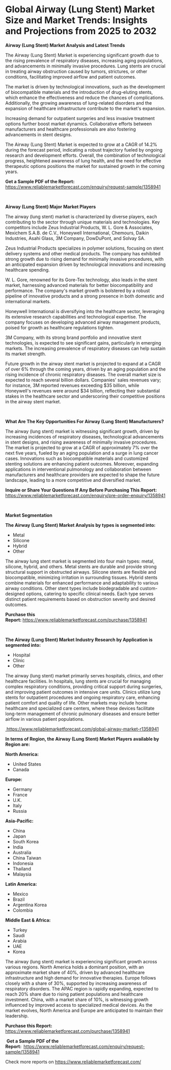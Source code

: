 <p><h1>Global Airway (Lung Stent) Market Size and Market Trends: Insights and Projections from 2025 to 2032</h1></p><p><strong>Airway (Lung Stent) Market Analysis and Latest Trends</strong></p>
<p><p>The Airway (Lung Stent) Market is experiencing significant growth due to the rising prevalence of respiratory diseases, increasing aging populations, and advancements in minimally invasive procedures. Lung stents are crucial in treating airway obstruction caused by tumors, strictures, or other conditions, facilitating improved airflow and patient outcomes. </p><p>The market is driven by technological innovations, such as the development of biocompatible materials and the introduction of drug-eluting stents, which enhance the effectiveness and reduce the chances of complications. Additionally, the growing awareness of lung-related disorders and the expansion of healthcare infrastructure contribute to the market's expansion.</p><p>Increasing demand for outpatient surgeries and less invasive treatment options further boost market dynamics. Collaborative efforts between manufacturers and healthcare professionals are also fostering advancements in stent designs. </p><p>The Airway (Lung Stent) Market is expected to grow at a CAGR of 14.2% during the forecast period, indicating a robust trajectory fueled by ongoing research and development efforts. Overall, the combination of technological progress, heightened awareness of lung health, and the need for effective therapeutic options positions the market for sustained growth in the coming years.</p></p>
<p><strong>Get a Sample PDF of the Report:&nbsp;</strong> <a href="https://www.reliablemarketforecast.com/enquiry/request-sample/1358941?utm_campaign=2755&utm_medium=2&utm_source=Github&utm_content=ia&utm_term=04032025&utm_id=airway-lung-stent">https://www.reliablemarketforecast.com/enquiry/request-sample/1358941</a></p>
<p>&nbsp;</p>
<p><strong>Airway (Lung Stent) Major Market Players</strong></p>
<p><p>The airway (lung stent) market is characterized by diverse players, each contributing to the sector through unique materials and technologies. Key competitors include Zeus Industrial Products, W. L. Gore & Associates, Mexichem S.A.B. de C.V., Honeywell International, Chemours, Daikin Industries, Asahi Glass, 3M Company, DowDuPont, and Solvay SA. </p><p>Zeus Industrial Products specializes in polymer solutions, focusing on stent delivery systems and other medical products. The company has exhibited strong growth due to rising demand for minimally invasive procedures, with an anticipated expansion driven by technological innovations and increasing healthcare spending.</p><p>W. L. Gore, renowned for its Gore-Tex technology, also leads in the stent market, harnessing advanced materials for better biocompatibility and performance. The company's market growth is bolstered by a robust pipeline of innovative products and a strong presence in both domestic and international markets. </p><p>Honeywell International is diversifying into the healthcare sector, leveraging its extensive research capabilities and technological expertise. The company focuses on developing advanced airway management products, poised for growth as healthcare regulations tighten.</p><p>3M Company, with its strong brand portfolio and innovative stent technologies, is expected to see significant gains, particularly in emerging markets. The increasing prevalence of respiratory diseases can help sustain its market strength.</p><p>Future growth in the airway stent market is projected to expand at a CAGR of over 6% through the coming years, driven by an aging population and the rising incidence of chronic respiratory diseases. The overall market size is expected to reach several billion dollars. Companies' sales revenues vary; for instance, 3M reported revenues exceeding $35 billion, while Honeywell's revenues were around $34 billion, reflecting their substantial stakes in the healthcare sector and underscoring their competitive positions in the airway stent market.</p></p>
<p>&nbsp;</p>
<p><strong>What Are The Key Opportunities For Airway (Lung Stent) Manufacturers?</strong></p>
<p><p>The airway (lung stent) market is witnessing significant growth, driven by increasing incidences of respiratory diseases, technological advancements in stent designs, and rising awareness of minimally invasive procedures. The market is projected to grow at a CAGR of approximately 7% over the next five years, fueled by an aging population and a surge in lung cancer cases. Innovations such as biocompatible materials and customized stenting solutions are enhancing patient outcomes. Moreover, expanding applications in interventional pulmonology and collaboration between manufacturers and healthcare providers are expected to shape the future landscape, leading to a more competitive and diversified market.</p></p>
<p><strong>Inquire or Share Your Questions If Any Before Purchasing This Report:</strong> <a href="https://www.reliablemarketforecast.com/enquiry/pre-order-enquiry/1358941?utm_campaign=2755&utm_medium=2&utm_source=Github&utm_content=ia&utm_term=04032025&utm_id=airway-lung-stent">https://www.reliablemarketforecast.com/enquiry/pre-order-enquiry/1358941</a></p>
<p>&nbsp;</p>
<p><strong>Market Segmentation</strong></p>
<p><strong>The Airway (Lung Stent) Market Analysis by types is segmented into:</strong></p>
<p><ul><li>Metal</li><li>Silicone</li><li>Hybrid</li><li>Other</li></ul></p>
<p><p>The airway lung stent market is segmented into four main types: metal, silicone, hybrid, and others. Metal stents are durable and provide strong structural support in obstructed airways. Silicone stents are flexible and biocompatible, minimizing irritation in surrounding tissues. Hybrid stents combine materials for enhanced performance and adaptability to various airway conditions. Other stent types include biodegradable and custom-designed options, catering to specific clinical needs. Each type serves distinct patient requirements based on obstruction severity and desired outcomes.</p></p>
<p><strong>Purchase this Report:&nbsp;</strong><a href="https://www.reliablemarketforecast.com/purchase/1358941?utm_campaign=2755&utm_medium=2&utm_source=Github&utm_content=ia&utm_term=04032025&utm_id=airway-lung-stent">https://www.reliablemarketforecast.com/purchase/1358941</a></p>
<p>&nbsp;</p>
<p><strong>The Airway (Lung Stent) Market Industry Research by Application is segmented into:</strong></p>
<p><ul><li>Hospital</li><li>Clinic</li><li>Other</li></ul></p>
<p><p>The airway (lung stent) market primarily serves hospitals, clinics, and other healthcare facilities. In hospitals, lung stents are crucial for managing complex respiratory conditions, providing critical support during surgeries, and improving patient outcomes in intensive care units. Clinics utilize lung stents for outpatient procedures and ongoing respiratory care, enhancing patient comfort and quality of life. Other markets may include home healthcare and specialized care centers, where these devices facilitate long-term management of chronic pulmonary diseases and ensure better airflow in various patient populations.</p></p>
<p><a href="https://www.reliablemarketforecast.com/global-airway-market-r1358941?utm_campaign=2755&utm_medium=2&utm_source=Github&utm_content=ia&utm_term=04032025&utm_id=airway-lung-stent">&nbsp;https://www.reliablemarketforecast.com/global-airway-market-r1358941</a></p>
<p><strong>In terms of Region, the Airway (Lung Stent) Market Players available by Region are:</strong></p>
<p>
    <p> <strong> North America: </strong>
        <ul>
            <li>United States</li>
            <li>Canada</li>
        </ul>
        </p> 
    <p> <strong> Europe: </strong>
        <ul>
            <li>Germany</li>
            <li>France</li>
            <li>U.K.</li>
            <li>Italy</li>
            <li>Russia</li>
        </ul>
        </p> 
    <p> <strong> Asia-Pacific: </strong>
        <ul>
            <li>China</li>
            <li>Japan</li>
            <li>South Korea</li>
            <li>India</li>
            <li>Australia</li>
            <li>China Taiwan</li>
            <li>Indonesia</li>
            <li>Thailand</li>
            <li>Malaysia</li>
        </ul>
        </p> 
    <p> <strong> Latin America: </strong>
        <ul>
            <li>Mexico</li>
            <li>Brazil</li>
            <li>Argentina Korea</li>
            <li>Colombia</li>
        </ul>
        </p> 
    <p> <strong> Middle East & Africa: </strong>
        <ul>
            <li>Turkey</li>
            <li>Saudi</li>
            <li>Arabia</li>
            <li>UAE</li>
            <li>Korea</li>
        </ul>
    </p>
    </p>
<p><p>The airway (lung stent) market is experiencing significant growth across various regions. North America holds a dominant position, with an approximate market share of 40%, driven by advanced healthcare infrastructure and high demand for innovative therapies. Europe follows closely with a share of 30%, supported by increasing awareness of respiratory disorders. The APAC region is rapidly expanding, expected to reach 20% share due to rising patient populations and healthcare investment. China, with a market share of 10%, is witnessing growth influenced by improved access to specialized medical devices. As the market evolves, North America and Europe are anticipated to maintain their leadership.</p></p>
<p><strong>Purchase this Report: </strong><a href="https://www.reliablemarketforecast.com/purchase/1358941?utm_campaign=2755&utm_medium=2&utm_source=Github&utm_content=ia&utm_term=04032025&utm_id=airway-lung-stent">https://www.reliablemarketforecast.com/purchase/1358941</a></p>
<p>&nbsp;<strong>Get a Sample PDF of the Report:&nbsp;&nbsp;</strong><a href="https://www.reliablemarketforecast.com/enquiry/request-sample/1358941?utm_campaign=2755&utm_medium=2&utm_source=Github&utm_content=ia&utm_term=04032025&utm_id=airway-lung-stent">https://www.reliablemarketforecast.com/enquiry/request-sample/1358941</a></p>
<p><strong></strong></p>
<p>Check more reports on <a href="https://www.reliablemarketforecast.com/?utm_campaign=2755&utm_medium=2&utm_source=Github&utm_content=ia&utm_term=04032025&utm_id=airway-lung-stent">https://www.reliablemarketforecast.com/</a></p>